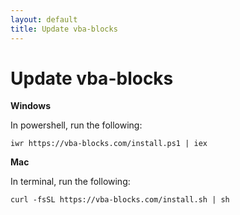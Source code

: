 ```yaml
---
layout: default
title: Update vba-blocks
---
```


# Update vba-blocks

__Windows__

In powershell, run the following:

```shellsession
iwr https://vba-blocks.com/install.ps1 | iex
```

__Mac__

In terminal, run the following:

```shellsession
curl -fsSL https://vba-blocks.com/install.sh | sh
```
